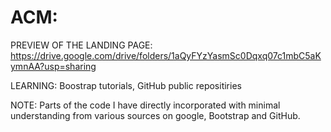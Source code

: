 # ACM:

PREVIEW OF THE LANDING PAGE:
https://drive.google.com/drive/folders/1aQyFYzYasmSc0Dqxq07c1mbC5aKymnAA?usp=sharing

LEARNING:
Boostrap tutorials, GitHub public repositiries

NOTE:
Parts of the code I have directly incorporated with minimal understanding from various sources on google, Bootstrap and GitHub.

